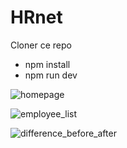 # HRnet

Cloner ce repo

-   npm install
-   npm run dev

![homepage](https://github.com/user-attachments/assets/56bfd8c8-adc9-4a12-8429-7aabfdd9dff3)

![employee_list](https://github.com/user-attachments/assets/2d4a3db4-e2d1-442e-b270-27b11ca4f56b)

![difference_before_after](https://github.com/user-attachments/assets/571cecc8-6b27-4e17-b599-c248f73b43a0)
